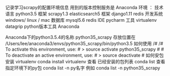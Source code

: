记录学习scrapy的配置环境信息
用到的版本控制服务是 Anaconda
环境 ：
技术语言 python3.5
框架 scrapy1.3 elasticsearch5
框架 django1.11 redis
开发系统 windows/ linux / mac
数据库 mysql5.6 redis
IDE pycharm
工具 virtualenv datagrip
python版本工具 Anaconda

Anaconda下的python3.5.4的名称 python35_scrapy
存放位置在 /Users/lee/anaconda3/envs/python35_scrapy/bin/python3.5
如何使用
/#
/# To activate this environment, use:
\# > source activate python35_scrapy
\#
\# To deactivate an active environment, use:
\# > source deactivate
\#
如何安包
安装 virtualenv
conda install virtualenv
查看 已经安装的包列表
conda list
查看 指定环境下的py包
conda list -n py名字
例如 conda list -n python35_scrapy
